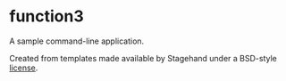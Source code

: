 # function3

A sample command-line application.

Created from templates made available by Stagehand under a BSD-style
[license](https://github.com/dart-lang/stagehand/blob/master/LICENSE).
